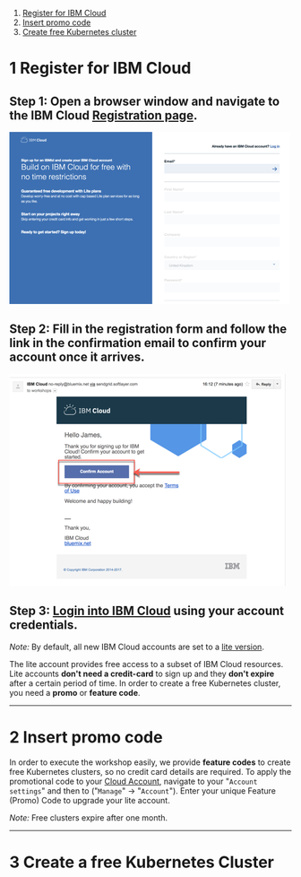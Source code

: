 1. [Register for IBM Cloud](#part-SETUP-00)
2. [Insert promo code](#part-SETUP-01)
3. [Create free Kubernetes cluster](#part-SETUP-02)

# 1 Register for IBM Cloud <a name="part-SETUP-00"></a>

## Step 1: Open a browser window and navigate to the IBM Cloud [Registration page](https://ibm.biz/Bd2JHx).

![image](images/registration.png)

## Step 2: Fill in the registration form and follow the link in the **confirmation email** to confirm your account once it arrives.

![Validation email](images/email.png)

## Step 3: [Login into IBM Cloud](https://ibm.biz/Bd2JHx) using your account credentials.

_Note:_ By default, all new IBM Cloud accounts are set to a [lite version](https://www.ibm.com/cloud/pricing).

The lite account provides free access to a subset of IBM Cloud resources. Lite accounts **don't need a credit-card** to sign up and they **don't expire** after a certain period of time. 
In order to create a free Kubernetes cluster, you need a **promo** or **feature code**.

---

# 2 Insert promo code <a name="part-SETUP-01"></a>

In order to execute the workshop easily, we provide **feature codes** to create free Kubernetes clusters, so no credit card details are required.
To apply the promotional code to your [Cloud Account](https://cloud.ibm.com/account), navigate to your "`Account settings`" and then to ("`Manage`" -> "`Account`").
Enter your unique Feature (Promo) Code to upgrade your lite account.

_Note:_ Free clusters expire after one month.

---

# 3 Create a free Kubernetes Cluster <a name="part-SETUP-02"></a>